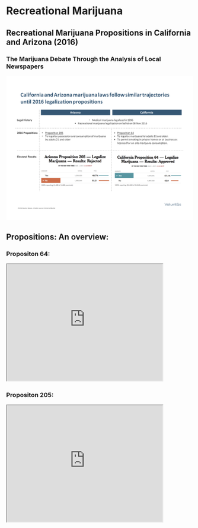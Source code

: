 # Recreational Marijuana

## Recreational Marijuana Propositions in California and Arizona (2016)
### The Marijuana Debate Through the Analysis of Local Newspapers

![Proposition 205 in Arizona & Proposition 64 in California](assets/images/PDFWeed.png)

## Propositions: An overview:

### Propositon 64:

<iframe width="420" height="315" src="https://www.youtube.com/embed/vXNweS-p6OM?ecve"> </iframe>

### Propositon 205:

<iframe width="420" height="315" src="https://www.youtube.com/embed/IJXBzaVc8Ag"> </iframe>
